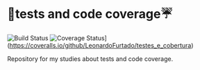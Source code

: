 # :rocket:tests and code coverage:umbrella:

![Build Status](https://img.shields.io/travis/org/LeonardoFurtado/tests-and-code-coverage?style=flat-square&labelColor=black&logo=travis&logoColor=white)
![Coverage Status](https://coveralls.io/repos/github/LeonardoFurtado/testes_e_cobertura/badge.svg?branch=master&service=github)](https://coveralls.io/github/LeonardoFurtado/testes_e_cobertura)

Repository for my studies about tests and code coverage.
